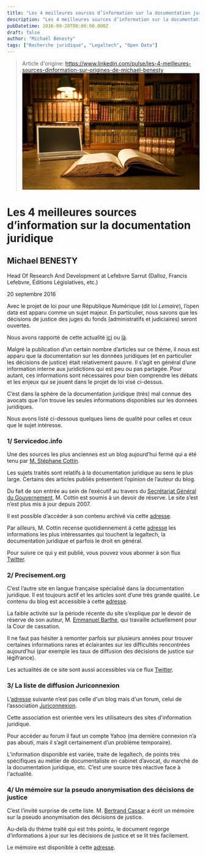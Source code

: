 ```yaml
---
title: "Les 4 meilleures sources d’information sur la documentation juridique"
description: "Les 4 meilleures sources d’information sur la documentation juridique Michael BENESTY Head Of Research And Development at Lefebvre Sarrut (Dalloz, Francis Lefebvre, Éditions Législ"
pubDatetime: 2016-09-20T00:00:00.000Z
draft: false
author: "Michaël Benesty"
tags: ["Recherche juridique", "Legaltech", "Open Data"]
---
```


> Article d'origine: https://www.linkedin.com/pulse/les-4-meilleures-sources-dinformation-sur-origines-de-michael-benesty
![](./img-01.jpg)

# Les 4 meilleures sources d’information sur la documentation juridique

<!-- removed LinkedIn avatar image -->

## Michael BENESTY

Head Of Research And Development at Lefebvre Sarrut (Dalloz, Francis Lefebvre, Éditions Législatives, etc.)

20 septembre 2016

Avec le projet de loi pour une République Numérique (dit loi _Lemaire_), l’open data est apparu comme un sujet majeur. En particulier, nous savons que les décisions de justice des juges du fonds (administratifs et judiciaires) seront ouvertes.

Nous avons rapporté de cette actualité [ici](http://medium.com/@supralegem/open-data-juridique-le-texte-quasi-d%C3%A9finitif-est-publi%C3%A9-suite-%C3%A0-la-cmp-du-29-juin-2016-a4e27a7d41ff?source=user_profile---------8-) ou [là](http://medium.com/@supralegem/mise-au-point-sur-lopen-data-des-d%C3%A9cisions-de-justice-au-22-juin-2016-5957b1306e0b?source=user_profile---------9-).

Malgré la publication d’un certain nombre d’articles sur ce thème, il nous est apparu que la documentation sur les données juridiques (et en particulier les décisions de justice) était relativement pauvre. Il s’agit en général d’une information interne aux juridictions qui est peu ou pas partagée. Pour autant, ces informations sont nécessaires pour bien comprendre les débats et les enjeux qui se jouent dans le projet de loi visé ci-dessus.

C’est dans la sphère de la documentation juridique (très) mal connue des avocats que l’on trouve les seules informations disponibles sur les données juridiques.

Nous avons listé ci-dessous quelques liens de qualité pour celles et ceux que le sujet intéresse.

### 1/ Servicedoc.info

Une des sources les plus anciennes est un blog aujourd’hui fermé qui a été tenu par [M. Stéphane Cottin](http://www.linkedin.com/in/cottin).

Les sujets traités sont relatifs à la documentation juridique au sens le plus large. Certains des articles publiés présentent l’opinion de l’auteur du blog.

Du fait de son entrée au sein de l’exécutif au travers du [Secrétariat Général du Gouvernement](http://www.gouvernement.fr/secretariat-general-du-gouvernement-sgg), M. Cottin est soumis à un devoir de réserve. Le site s’est n’est plus mis à jour depuis 2007.

Il est possible d’accéder à son contenu archivé via cette [adresse](http://www.servicedoc.info/spip.php?article1966).

Par ailleurs, M. Cottin recense quotidiennement à cette [adresse](http://www.scoop.it/u/stephane-cottin) les informations les plus intéressantes qui touchent la legaltech, la documentation juridique et parfois le droit en général.

Pour suivre ce qui y est publié, vous pouvez vous abonner à son flux [Twitter](http://twitter.com/cottinstef).

### 2/ Precisement.org

C’est l’autre site en langue française spécialisé dans la documentation juridique. Il est toujours actif et les articles sont d’une très grande qualité. Le contenu du blog est accessible à cette [adresse](http://www.precisement.org/blog).

La faible activité sur la période récente du site s’explique par le devoir de réserve de son auteur, M. [Emmanuel Barthe](http://www.linkedin.com/in/emmanuel-barthe-65a1043), qui travaille actuellement pour la Cour de cassation.

Il ne faut pas hésiter à remonter parfois sur plusieurs années pour trouver certaines informations rares et éclairantes sur les difficultés rencontrées aujourd’hui (par exemple les taux de diffusion des décisions de justice sur légifrance).

Les actualités de ce site sont aussi accessibles via ce flux [Twitter](http://twitter.com/precisement).

### 3/ La liste de diffusion Juriconnexion

L’[adresse](http://www.juriconnexion.fr/la-liste-juriconnexion/) suivante n’est pas celle d'un blog mais d'un forum, celui de l’association [Juriconnexion](http://www.juriconnexion.fr/).

Cette association est orientée vers les utilisateurs des sites d'information juridique.

Pour accéder au forum il faut un compte Yahoo (ma dernière connexion n’a pas abouti, mais il s’agit certainement d’un problème temporaire).

L’information disponible est variée, traite de legaltech, de points très spécifiques au métier de documentaliste en cabinet d’avocat, du marché de la documentation juridique, etc. C’est une source très réactive face à l'actualité.

### 4/ Un mémoire sur la pseudo anonymisation des décisions de justice

C’est l’invité surprise de cette liste. M. [Bertrand Cassar](http://www.linkedin.com/in/bertrandcassar) a écrit un mémoire sur la pseudo anonymisation des décisions de justice.

Au-delà du thème traité qui est très pointu, le document regorge d’informations à jour sur les décisions de justice et se lit très facilement.

Le mémoire est disponible à cette [adresse](http://openlaw.fr/images/7/7d/Anom_Pseudo_Donn%C3%A9es_Justice_%28CASSAR_B%29.pdf).
